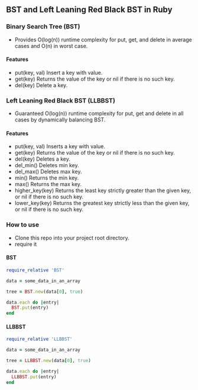 ## BST and Left Leaning Red Black BST in Ruby

### Binary Search Tree (BST)

* Provides O(log(n)) runtime complexity for put, get, and delete in average cases and O(n) in worst case.  

#### Features

* put(key, val) Insert a key with value.
* get(key) Returns the value of the key or nil if there is no such key.
* del(key) Delete a key.

### Left Leaning Red Black BST (LLBBST)

* Guaranteed O(log(n)) runtime complexity for put, get and delete in all cases by dynamically balancing BST.

#### Features

* put(key, val) Inserts a key with value.
* get(key) Returns the value of the key or nil if there is no such key.
* del(key) Deletes a key.
* del_min() Deletes min key.
* del_max() Deletes max key.
* min() Returns the min key.
* max() Returns the max key.
* higher_key(key) Returns the least key strictly greater than the given key, or nil if there is no such key.
* lower_key(key) Returns the greatest key strictly less than the given key, or nil if there is no such key.

### How to use

* Clone this repo into your project root directory.
* require it

#### BST

```ruby
require_relative 'BST'

data = some_data_in_an_array

tree = BST.new(data[0], true)

data.each do |entry|
  BST.put(entry)
end
```

#### LLBBST

```ruby
require_relative 'LLBBST'

data = some_data_in_an_array

tree = LLBBST.new(data[0], true)

data.each do |entry|
  LLBBST.put(entry)
end
```
